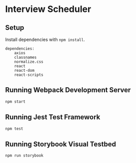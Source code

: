# Interview Scheduler

## Setup

Install dependencies with `npm install`.

	dependencies: 
		axios
		classnames
		normalize.css
		react
		react-dom
		react-scripts

## Running Webpack Development Server

```sh
npm start
```

## Running Jest Test Framework

```sh
npm test
```

## Running Storybook Visual Testbed

```sh
npm run storybook
```
